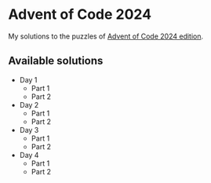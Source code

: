 # Advent of Code 2024

My solutions to the puzzles of [Advent of Code 2024 edition](https://adventofcode.com/2024).

## Available solutions

- Day 1
  - Part 1
  - Part 2
- Day 2
    - Part 1
    - Part 2
- Day 3
    - Part 1
    - Part 2 
- Day 4
  - Part 1
  - Part 2  